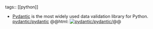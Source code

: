 tags:: [[python]]

- [Pydantic](https://docs.pydantic.dev/) is the most widely used data validation library for Python.
  [pydantic/pydantic](https://github.com/pydantic/pydantic)
  @@html: <a href="https://github.com/pydantic/pydantic/"><img src="https://github-readme-stats-astronomer.vercel.app/api/pin/?username=pydantic&repo=pydantic&theme=tokyonight" alt="pydantic/pydantic/"/></a>@@